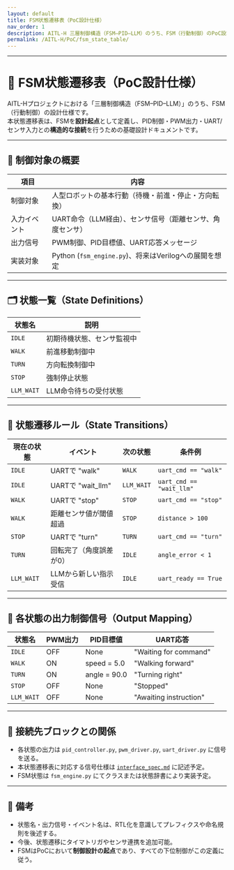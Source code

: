 ```yaml
---
layout: default
title: FSM状態遷移表（PoC設計仕様）
nav_order: 1
description: AITL-H 三層制御構造（FSM–PID–LLM）のうち、FSM（行動制御）のPoC設計仕様。
permalink: /AITL-H/PoC/fsm_state_table/
---
```


---

# 🧠 FSM状態遷移表（PoC設計仕様）

AITL-Hプロジェクトにおける「三層制御構造（FSM–PID–LLM）」のうち、FSM（行動制御）の設計仕様です。  
本状態遷移表は、FSMを**設計起点**として定義し、PID制御・PWM出力・UART/センサ入力との**構造的な接続**を行うための基礎設計ドキュメントです。

---

## 🎯 制御対象の概要

| 項目         | 内容                                                         |
|--------------|--------------------------------------------------------------|
| 制御対象     | 人型ロボットの基本行動（待機・前進・停止・方向転換）       |
| 入力イベント | UART命令（LLM経由）、センサ信号（距離センサ、角度センサ） |
| 出力信号     | PWM制御、PID目標値、UART応答メッセージ                      |
| 実装対象     | Python (`fsm_engine.py`)、将来はVerilogへの展開を想定      |

---

## 🗂 状態一覧（State Definitions）

| 状態名     | 説明                        |
|------------|-----------------------------|
| `IDLE`     | 初期待機状態、センサ監視中 |
| `WALK`     | 前進移動制御中              |
| `TURN`     | 方向転換制御中              |
| `STOP`     | 強制停止状態                |
| `LLM_WAIT` | LLM命令待ちの受付状態       |

---

## 🔁 状態遷移ルール（State Transitions）

| 現在の状態 | イベント                   | 次の状態 | 条件例                  |
|------------|----------------------------|----------|-------------------------|
| `IDLE`     | UARTで "walk"              | `WALK`   | `uart_cmd == "walk"`    |
| `IDLE`     | UARTで "wait_llm"          | `LLM_WAIT`| `uart_cmd == "wait_llm"`|
| `WALK`     | UARTで "stop"              | `STOP`   | `uart_cmd == "stop"`    |
| `WALK`     | 距離センサ値が閾値超過     | `STOP`   | `distance > 100`        |
| `STOP`     | UARTで "turn"              | `TURN`   | `uart_cmd == "turn"`    |
| `TURN`     | 回転完了（角度誤差が0）     | `IDLE`   | `angle_error < 1`       |
| `LLM_WAIT` | LLMから新しい指示受信       | `IDLE`   | `uart_ready == True`    |

---

## 🧾 各状態の出力制御信号（Output Mapping）

| 状態名     | PWM出力 | PID目標値     | UART応答           |
|------------|----------|----------------|----------------------|
| `IDLE`     | OFF      | None           | "Waiting for command"|
| `WALK`     | ON       | speed = 5.0    | "Walking forward"    |
| `TURN`     | ON       | angle = 90.0   | "Turning right"      |
| `STOP`     | OFF      | None           | "Stopped"            |
| `LLM_WAIT` | OFF      | None           | "Awaiting instruction"|

---

## 🔗 接続先ブロックとの関係

- 各状態の出力は `pid_controller.py`, `pwm_driver.py`, `uart_driver.py` に信号を送る。
- 本状態遷移表に対応する信号仕様は [`interface_spec.md`](./interface_spec.md) に記述予定。
- FSM状態は `fsm_engine.py` にてクラスまたは状態辞書により実装予定。

---

## 📝 備考

- 状態名・出力信号・イベント名は、RTL化を意識してプレフィクスや命名規則を後述する。
- 今後、状態遷移にタイマトリガやセンサ連携を追加可能。
- FSMはPoCにおいて**制御設計の起点**であり、すべての下位制御がこの定義に従う。
